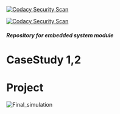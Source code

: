 [![Codacy Security Scan](https://github.com/sidarayteli/M2-EmbSys/actions/workflows/codacy.yml/badge.svg)](https://github.com/sidarayteli/M2-EmbSys/actions/workflows/codacy.yml)

[![Codacy Security Scan](https://github.com/sidarayteli/M2-EmbSys/actions/workflows/codacy.yml/badge.svg)](https://github.com/sidarayteli/M2-EmbSys/actions/workflows/codacy.yml)
#####  Repository for embedded system module

# CaseStudy 1,2

# Project

![Final_simulation](https://user-images.githubusercontent.com/46900710/157305842-d0fd4588-4dca-40cc-b813-c4636334409b.png)
